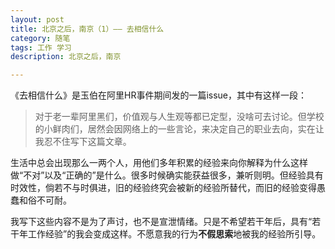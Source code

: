 ```yaml
---
layout: post
title: 北京之后，南京（1）—— 去相信什么
category: 随笔
tags: 工作 学习
description: 北京之后，南京

---
```


《去相信什么》是玉伯在阿里HR事件期间发的一篇issue，其中有这样一段：

> 对于老一辈阿里黑们，价值观与人生观等都已定型，没啥可去讨论。但学校的小鲜肉们，居然会因网络上的一些言论，来决定自己的职业去向，实在让我忍不住写下这篇文章。

生活中总会出现那么一两个人，用他们多年积累的经验来向你解释为什么这样做“不对”以及“正确的”是什么。很多时候确实能获益很多，兼听则明。但经验具有时效性，倘若不与时俱进，旧的经验终究会被新的经验所替代，而旧的经验变得愚蠢和俗不可耐。

我写下这些内容不是为了声讨，也不是宣泄情绪。只是不希望若干年后，具有“若干年工作经验”的我会变成这样。不愿意我的行为**不假思索**地被我的经验所引导。

